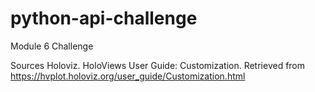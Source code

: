 # python-api-challenge

Module 6 Challenge

Sources
Holoviz. HoloViews User Guide: Customization. Retrieved from https://hvplot.holoviz.org/user_guide/Customization.html